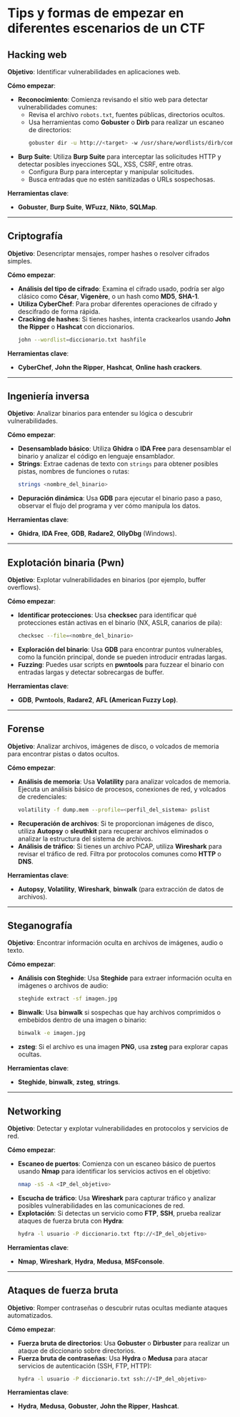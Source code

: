 
# Tips y formas de empezar en diferentes escenarios de un CTF

## Hacking web
**Objetivo**: Identificar vulnerabilidades en aplicaciones web.

**Cómo empezar**:
- **Reconocimiento**: Comienza revisando el sitio web para detectar vulnerabilidades comunes:
  - Revisa el archivo `robots.txt`, fuentes públicas, directorios ocultos.
  - Usa herramientas como **Gobuster** o **Dirb** para realizar un escaneo de directorios:
    ```bash
    gobuster dir -u http://<target> -w /usr/share/wordlists/dirb/common.txt
    ```
- **Burp Suite**: Utiliza **Burp Suite** para interceptar las solicitudes HTTP y detectar posibles inyecciones SQL, XSS, CSRF, entre otras.
  - Configura Burp para interceptar y manipular solicitudes.
  - Busca entradas que no estén sanitizadas o URLs sospechosas.

**Herramientas clave**:
- **Gobuster**, **Burp Suite**, **WFuzz**, **Nikto**, **SQLMap**.

---

## Criptografía
**Objetivo**: Desencriptar mensajes, romper hashes o resolver cifrados simples.

**Cómo empezar**:
- **Análisis del tipo de cifrado**: Examina el cifrado usado, podría ser algo clásico como **César**, **Vigenère**, o un hash como **MD5**, **SHA-1**.
- **Utiliza CyberChef**: Para probar diferentes operaciones de cifrado y descifrado de forma rápida.
- **Cracking de hashes**: Si tienes hashes, intenta crackearlos usando **John the Ripper** o **Hashcat** con diccionarios.
  ```bash
  john --wordlist=diccionario.txt hashfile
  ```

**Herramientas clave**:
- **CyberChef**, **John the Ripper**, **Hashcat**, **Online hash crackers**.

---

## Ingeniería inversa
**Objetivo**: Analizar binarios para entender su lógica o descubrir vulnerabilidades.

**Cómo empezar**:
- **Desensamblado básico**: Utiliza **Ghidra** o **IDA Free** para desensamblar el binario y analizar el código en lenguaje ensamblador.
- **Strings**: Extrae cadenas de texto con `strings` para obtener posibles pistas, nombres de funciones o rutas:
  ```bash
  strings <nombre_del_binario>
  ```
- **Depuración dinámica**: Usa **GDB** para ejecutar el binario paso a paso, observar el flujo del programa y ver cómo manipula los datos.

**Herramientas clave**:
- **Ghidra**, **IDA Free**, **GDB**, **Radare2**, **OllyDbg** (Windows).

---

## Explotación binaria (Pwn)
**Objetivo**: Explotar vulnerabilidades en binarios (por ejemplo, buffer overflows).

**Cómo empezar**:
- **Identificar protecciones**: Usa **checksec** para identificar qué protecciones están activas en el binario (NX, ASLR, canarios de pila):
  ```bash
  checksec --file=<nombre_del_binario>
  ```
- **Exploración del binario**: Usa **GDB** para encontrar puntos vulnerables, como la función principal, donde se pueden introducir entradas largas.
- **Fuzzing**: Puedes usar scripts en **pwntools** para fuzzear el binario con entradas largas y detectar sobrecargas de buffer.

**Herramientas clave**:
- **GDB**, **Pwntools**, **Radare2**, **AFL (American Fuzzy Lop)**.

---

## Forense
**Objetivo**: Analizar archivos, imágenes de disco, o volcados de memoria para encontrar pistas o datos ocultos.

**Cómo empezar**:
- **Análisis de memoria**: Usa **Volatility** para analizar volcados de memoria. Ejecuta un análisis básico de procesos, conexiones de red, y volcados de credenciales:
  ```bash
  volatility -f dump.mem --profile=<perfil_del_sistema> pslist
  ```
- **Recuperación de archivos**: Si te proporcionan imágenes de disco, utiliza **Autopsy** o **sleuthkit** para recuperar archivos eliminados o analizar la estructura del sistema de archivos.
- **Análisis de tráfico**: Si tienes un archivo PCAP, utiliza **Wireshark** para revisar el tráfico de red. Filtra por protocolos comunes como **HTTP** o **DNS**.

**Herramientas clave**:
- **Autopsy**, **Volatility**, **Wireshark**, **binwalk** (para extracción de datos de archivos).

---

## Steganografía
**Objetivo**: Encontrar información oculta en archivos de imágenes, audio o texto.

**Cómo empezar**:
- **Análisis con Steghide**: Usa **Steghide** para extraer información oculta en imágenes o archivos de audio:
  ```bash
  steghide extract -sf imagen.jpg
  ```
- **Binwalk**: Usa **binwalk** si sospechas que hay archivos comprimidos o embebidos dentro de una imagen o binario:
  ```bash
  binwalk -e imagen.jpg
  ```
- **zsteg**: Si el archivo es una imagen **PNG**, usa **zsteg** para explorar capas ocultas.

**Herramientas clave**:
- **Steghide**, **binwalk**, **zsteg**, **strings**.

---

## Networking
**Objetivo**: Detectar y explotar vulnerabilidades en protocolos y servicios de red.

**Cómo empezar**:
- **Escaneo de puertos**: Comienza con un escaneo básico de puertos usando **Nmap** para identificar los servicios activos en el objetivo:
  ```bash
  nmap -sS -A <IP_del_objetivo>
  ```
- **Escucha de tráfico**: Usa **Wireshark** para capturar tráfico y analizar posibles vulnerabilidades en las comunicaciones de red.
- **Explotación**: Si detectas un servicio como **FTP**, **SSH**, prueba realizar ataques de fuerza bruta con **Hydra**:
  ```bash
  hydra -l usuario -P diccionario.txt ftp://<IP_del_objetivo>
  ```

**Herramientas clave**:
- **Nmap**, **Wireshark**, **Hydra**, **Medusa**, **MSFconsole**.

---

## Ataques de fuerza bruta
**Objetivo**: Romper contraseñas o descubrir rutas ocultas mediante ataques automatizados.

**Cómo empezar**:
- **Fuerza bruta de directorios**: Usa **Gobuster** o **Dirbuster** para realizar un ataque de diccionario sobre directorios.
- **Fuerza bruta de contraseñas**: Usa **Hydra** o **Medusa** para atacar servicios de autenticación (SSH, FTP, HTTP):
  ```bash
  hydra -l usuario -P diccionario.txt ssh://<IP_del_objetivo>
  ```

**Herramientas clave**:
- **Hydra**, **Medusa**, **Gobuster**, **John the Ripper**, **Hashcat**.




